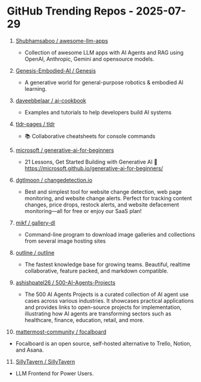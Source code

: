 # GitHub Trending Repos - 2025-07-29

1. [Shubhamsaboo /    awesome-llm-apps](https://github.com/Shubhamsaboo/awesome-llm-apps)
   - Collection of awesome LLM apps with AI Agents and RAG using OpenAI, Anthropic, Gemini and opensource models.

2. [Genesis-Embodied-AI /    Genesis](https://github.com/Genesis-Embodied-AI/Genesis)
   - A generative world for general-purpose robotics & embodied AI learning.

3. [daveebbelaar /    ai-cookbook](https://github.com/daveebbelaar/ai-cookbook)
   - Examples and tutorials to help developers build AI systems

4. [tldr-pages /    tldr](https://github.com/tldr-pages/tldr)
   - 📚 Collaborative cheatsheets for console commands

5. [microsoft /    generative-ai-for-beginners](https://github.com/microsoft/generative-ai-for-beginners)
   - 21 Lessons, Get Started Building with Generative AI 🔗 https://microsoft.github.io/generative-ai-for-beginners/

6. [dgtlmoon /    changedetection.io](https://github.com/dgtlmoon/changedetection.io)
   - Best and simplest tool for website change detection, web page monitoring, and website change alerts. Perfect for tracking content changes, price drops, restock alerts, and website defacement monitoring—all for free or enjoy our SaaS plan!

7. [mikf /    gallery-dl](https://github.com/mikf/gallery-dl)
   - Command-line program to download image galleries and collections from several image hosting sites

8. [outline /    outline](https://github.com/outline/outline)
   - The fastest knowledge base for growing teams. Beautiful, realtime collaborative, feature packed, and markdown compatible.

9. [ashishpatel26 /    500-AI-Agents-Projects](https://github.com/ashishpatel26/500-AI-Agents-Projects)
   - The 500 AI Agents Projects is a curated collection of AI agent use cases across various industries. It showcases practical applications and provides links to open-source projects for implementation, illustrating how AI agents are transforming sectors such as healthcare, finance, education, retail, and more.

10. [mattermost-community /    focalboard](https://github.com/mattermost-community/focalboard)
   - Focalboard is an open source, self-hosted alternative to Trello, Notion, and Asana.

11. [SillyTavern /    SillyTavern](https://github.com/SillyTavern/SillyTavern)
   - LLM Frontend for Power Users.

